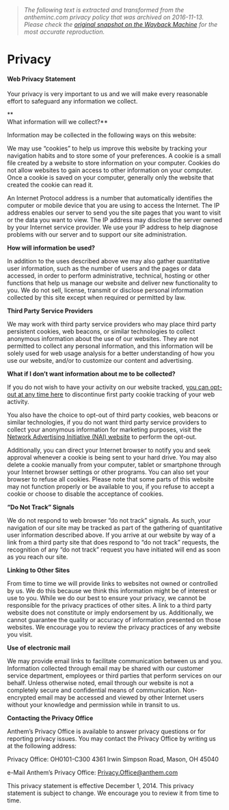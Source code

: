 > *The following text is extracted and transformed from the antheminc.com privacy policy that was archived on 2016-11-13. Please check the [original snapshot on the Wayback Machine](https://web.archive.org/web/20161113065401id_/https%3A//www.antheminc.com/Privacy/index.htm) for the most accurate reproduction.*

# Privacy

#### **Web Privacy Statement**

Your privacy is very important to us and we will make every reasonable effort to safeguard any information we collect.

 **  
What information will we collect?**

Information may be collected in the following ways on this website:

We may use “cookies” to help us improve this website by tracking your navigation habits and to store some of your preferences. A cookie is a small file created by a website to store information on your computer. Cookies do not allow websites to gain access to other information on your computer. Once a cookie is saved on your computer, generally only the website that created the cookie can read it.

An Internet Protocol address is a number that automatically identifies the computer or mobile device that you are using to access the Internet. The IP address enables our server to send you the site pages that you want to visit or the data you want to view. The IP address may disclose the server owned by your Internet service provider. We use your IP address to help diagnose problems with our server and to support our site administration.

 **How will information be used?**

In addition to the uses described above we may also gather quantitative user information, such as the number of users and the pages or data accessed, in order to perform administrative, technical, hosting or other functions that help us manage our website and deliver new functionality to you. We do not sell, license, transmit or disclose personal information collected by this site except when required or permitted by law.

 **Third Party Service Providers**

We may work with third party service providers who may place third party persistent cookies, web beacons, or similar technologies to collect anonymous information about the use of our websites. They are not permitted to collect any personal information, and this information will be solely used for web usage analysis for a better understanding of how you use our website, and/or to customize our content and advertising.

 **What if I don’t want information about me to be collected?**

If you do not wish to have your activity on our website tracked, [you can opt-out at any time here](http://www.112.2o7.net/optout.html?second=1) to discontinue first party cookie tracking of your web activity.

You also have the choice to opt-out of third party cookies, web beacons or similar technologies, if you do not want third party service providers to collect your anonymous information for marketing purposes, visit the [Network Advertising Initiative (NAI) website](http://www.networkadvertising.org/choices/) to perform the opt-out.

Additionally, you can direct your Internet browser to notify you and seek approval whenever a cookie is being sent to your hard drive. You may also delete a cookie manually from your computer, tablet or smartphone through your Internet browser settings or other programs. You can also set your browser to refuse all cookies. Please note that some parts of this website may not function properly or be available to you, if you refuse to accept a cookie or choose to disable the acceptance of cookies.

 **“Do Not Track” Signals**

We do not respond to web browser “do not track” signals. As such, your navigation of our site may be tracked as part of the gathering of quantitative user information described above. If you arrive at our website by way of a link from a third party site that does respond to “do not track” requests, the recognition of any “do not track” request you have initiated will end as soon as you reach our site.

 **Linking to Other Sites**

From time to time we will provide links to websites not owned or controlled by us. We do this because we think this information might be of interest or use to you. While we do our best to ensure your privacy, we cannot be responsible for the privacy practices of other sites. A link to a third party website does not constitute or imply endorsement by us. Additionally, we cannot guarantee the quality or accuracy of information presented on those websites. We encourage you to review the privacy practices of any website you visit.

 **Use of electronic mail**

We may provide email links to facilitate communication between us and you. Information collected through email may be shared with our customer service department, employees or third parties that perform services on our behalf. Unless otherwise noted, email through our website is not a completely secure and confidential means of communication. Non-encrypted email may be accessed and viewed by other Internet users without your knowledge and permission while in transit to us.

 **Contacting the Privacy Office**

Anthem’s Privacy Office is available to answer privacy questions or for reporting privacy issues. You may contact the Privacy Office by writing us at the following address:

Privacy Office: OH0101-C300 4361 Irwin Simpson Road, Mason, OH 45040

e-Mail Anthem’s Privacy Office: Privacy.Office@anthem.com

This privacy statement is effective December 1, 2014. This privacy statement is subject to change. We encourage you to review it from time to time.

  

